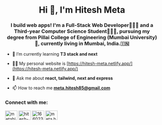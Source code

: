 <h1 align="center">Hi 👋, I'm Hitesh Meta</h1>
<h3 align="center">I build web apps! I'm a Full-Stack Web Developer👨🏻‍💻 and a Third-year Computer Science Student👨🏻‍🎓, pursuing my degree from Pillai College of Engineering (Mumbai University)🏫, currently living in Mumbai, India.🇮🇳</h3>

- 🌱 I’m currently learning **T3 stack and next**

- 👨‍💻 My personal website is [https://hitesh-meta.netlify.app/](https://hitesh-meta.netlify.app/)

- 💬 Ask me about **react, tailwind, next and express**

- 📫 How to reach me **meta.hitesh85@gmail.com**

<h3 align="left">Connect with me:</h3>
<p align="left">
<a href="https://twitter.com/metahitesh85" target="blank"><img align="center" src="https://raw.githubusercontent.com/rahuldkjain/github-profile-readme-generator/master/src/images/icons/Social/twitter.svg" alt="metahitesh85" height="30" width="40" /></a>
<a href="https://linkedin.com/in/hitesh-meta" target="blank"><img align="center" src="https://raw.githubusercontent.com/rahuldkjain/github-profile-readme-generator/master/src/images/icons/Social/linked-in-alt.svg" alt="hitesh-meta" height="30" width="40" /></a>
<a href="https://stackoverflow.com/users/16602375" target="blank"><img align="center" src="https://raw.githubusercontent.com/rahuldkjain/github-profile-readme-generator/master/src/images/icons/Social/stack-overflow.svg" alt="16602375" height="30" width="40" /></a>
<a href="https://instagram.com/meta.hitesh85" target="blank"><img align="center" src="https://raw.githubusercontent.com/rahuldkjain/github-profile-readme-generator/master/src/images/icons/Social/instagram.svg" alt="meta.hitesh85" height="30" width="40" /></a>
</p>
